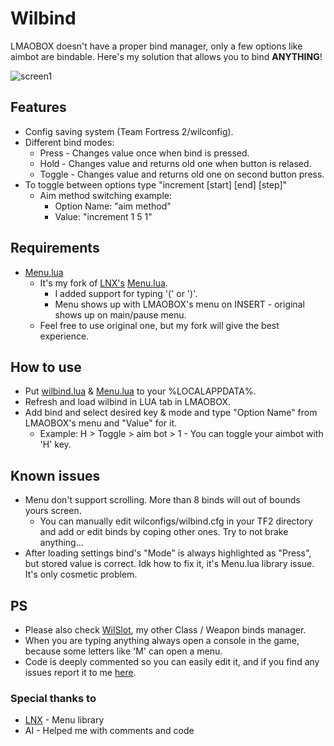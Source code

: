 # Wilbind
LMAOBOX doesn't have a proper bind manager, only a few options like aimbot are bindable.
Here's my solution that allows you to bind **ANYTHING**!

![screen1](https://i.imgur.com/5kQAqP6.png)
## Features
- Config saving system (Team Fortress 2/wilconfig).
- Different bind modes:
    - Press - Changes value once when bind is pressed.
    - Hold - Changes value and returns old one when button is relased.
    - Toggle - Changes value and returns old one on second button press.
- To toggle between options type "increment [start] [end] [step]"
    - Aim method switching example:
        - Option Name: "aim method"
        - Value: "increment 1 5 1"
## Requirements
- [Menu.lua](https://github.com/GNWilber/lmaobox-luas-public/blob/main/Menu.lua)
    - It's my fork of [LNX's](https://github.com/lnx00/) [Menu.lua](https://github.com/lnx00/Lmaobox-Lua/blob/main/src/MenuLib/Menu.lua).
        - I added support for typing '(' or ')'.
        - Menu shows up with LMAOBOX's menu on INSERT - original shows up on main/pause menu.
    - Feel free to use original one, but my fork will give the best experience.
## How to use
- Put [wilbind.lua](https://github.com/GNWilber/lmaobox-luas-public/blob/main/wilbind/wilbind.lua) & [Menu.lua](https://github.com/GNWilber/lmaobox-luas-public/blob/main/Menu.lua) to your %LOCALAPPDATA%.
- Refresh and load wilbind in LUA tab in LMAOBOX.
- Add bind and select desired key & mode and type "Option Name" from LMAOBOX's menu and "Value" for it.
    - Example: H > Toggle > aim bot > 1 - You can toggle your aimbot with 'H' key.
## Known issues
- Menu don't support scrolling. More than 8 binds will out of bounds yours screen.
    - You can manually edit wilconfigs/wilbind.cfg in your TF2 directory and add or edit binds by coping other ones. Try to not brake anything...
- After loading settings bind's "Mode" is always highlighted as "Press", but stored value is correct. Idk how to fix it, it's Menu.lua library issue. It's only cosmetic problem.
## PS
- Please also check [WilSlot](https://github.com/GNWilber/lmaobox-luas-public/blob/main/wilslot/README.md), my other Class / Weapon binds manager.
- When you are typing anything always open a console in the game, because some letters like 'M' can open a menu.
- Code is deeply commented so you can easily edit it, and if you find any issues report it to me [here](https://github.com/GNWilber/lmaobox-luas-public/issues).
### Special thanks to
- [LNX](https://github.com/lnx00/) - Menu library
- AI - Helped me with comments and code